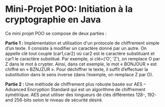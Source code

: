 # Mini-Projet POO: Initiation à la cryptographie en Java

Ce mini projet POO se compose de deux parties :

**Partie 1 :**
Implémentation et utilisation d'un protocole de chiffrement simple d’un texte. Il consiste à modifier un caractère donné par un autre. On appelle clé tout couple (car1,car2) où car2 est le caractère substituant et car1 le caractère substitué. Par exemple, si clé=(‘O’, ‘Z’), on remplace O par Z dans le mot à crypter. Ainsi, dans cet exemple, le mot « BONJOUR » est chiffré en « BZNJZUR ». Pour déchiffrer le texte, il suffit d’effectuer la substitution dans le sens inverse (dans l’exemple, on remplace Z par O).

**Partie 2 :**
Une méthode de chiffrement plus robuste basée sur AES – Advanced Encryption Standard qui est un algorithme de chiffrement symétrique. 
AES peut utiliser des longueurs de clés différentes 128-, 192- and 256-bits selon le niveau de sécurité désiré. 
